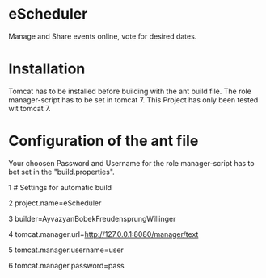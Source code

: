 eScheduler
==========
Manage and Share events online, vote for desired dates.

Installation
==========

Tomcat has to be installed before building with the ant build file. The role manager-script has to be set in tomcat 7.
This Project has only been tested wit tomcat 7.

Configuration of the ant file
==========
Your choosen Password and Username for the role manager-script has to bet set in the "build.properties".

1	# Settings for automatic build

2	project.name=eScheduler

3	builder=AyvazyanBobekFreudensprungWillinger

4	tomcat.manager.url=http://127.0.0.1:8080/manager/text

5	tomcat.manager.username=user

6	tomcat.manager.password=pass
